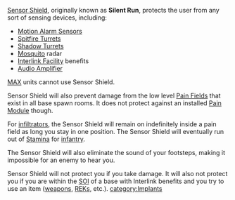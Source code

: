 [Sensor Shield](Sensor_Shield.md), originally known as **Silent
Run**, protects the user from any sort of sensing devices, including:

- [Motion Alarm Sensors](../weapons/Adaptive_Construction_Engine.md)
- [Spitfire Turrets](../weapons/Adaptive_Construction_Engine.md)
- [Shadow Turrets](../Shadow_Turret.md)
- [Mosquito](../vehicles/Mosquito.md) radar
- [Interlink Facility](../terminology/Interlink.md) benefits
- [Audio Amplifier](Audio_Amplifier.md)

[MAX](../items/Mechanized_Assault_Exo-Suit.md) units cannot use Sensor Shield.

Sensor Shield will also prevent damage from the low level [Pain
Fields](../terminology/Pain_Field.md) that exist in all base spawn rooms. It
does not protect against an installed [Pain
Module](../etc/Pain_Module.md) though.

For [infiltrators](</Infiltration_Suit_(Certification)>), the
Sensor Shield will remain on indefinitely inside a pain field as long
you stay in one position. The Sensor Shield will eventually run out of
[Stamina](../terminology/Stamina.md) for [infantry](../terminology/Infantry.md).

The Sensor Shield will also eliminate the sound of your footsteps,
making it impossible for an enemy to hear you.

Sensor Shield will not protect you if you take damage. It will also not
protect you if you are within the [SOI](../locations/Sphere_of_Influence.md) of a base with
Interlink benefits and you try to use an item
([weapons](:category:Weapons), [REKs](../weapons/Remote_Electronics_Kit.md), etc.).
[category:Implants](category:Implants.md)
